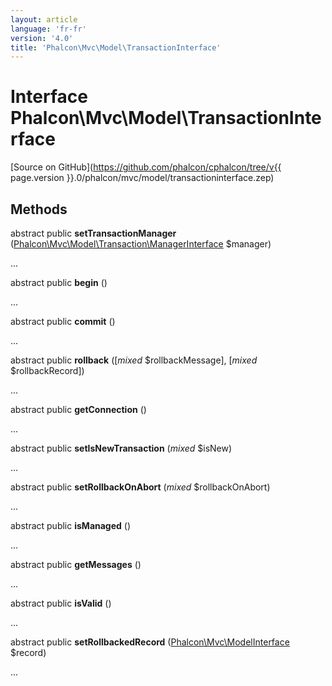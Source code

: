 ```yaml
---
layout: article
language: 'fr-fr'
version: '4.0'
title: 'Phalcon\Mvc\Model\TransactionInterface'
---
```

# Interface **Phalcon\Mvc\Model\TransactionInterface**

[Source on GitHub](https://github.com/phalcon/cphalcon/tree/v{{ page.version }}.0/phalcon/mvc/model/transactioninterface.zep)

## Methods

abstract public **setTransactionManager** ([Phalcon\Mvc\Model\Transaction\ManagerInterface](Phalcon_Mvc_Model_Transaction_ManagerInterface) $manager)

...

abstract public **begin** ()

...

abstract public **commit** ()

...

abstract public **rollback** ([*mixed* $rollbackMessage], [*mixed* $rollbackRecord])

...

abstract public **getConnection** ()

...

abstract public **setIsNewTransaction** (*mixed* $isNew)

...

abstract public **setRollbackOnAbort** (*mixed* $rollbackOnAbort)

...

abstract public **isManaged** ()

...

abstract public **getMessages** ()

...

abstract public **isValid** ()

...

abstract public **setRollbackedRecord** ([Phalcon\Mvc\ModelInterface](Phalcon_Mvc_ModelInterface) $record)

...